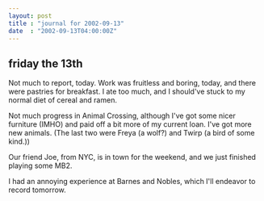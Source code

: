 ```yaml
---
layout: post
title : "journal for 2002-09-13"
date  : "2002-09-13T04:00:00Z"
---
```



## friday the 13th

Not much to report, today.  Work was fruitless and boring, today, and there were pastries for breakfast.  I ate too much, and I should've stuck to my normal diet of cereal and ramen.  

Not much progress in Animal Crossing, although I've got some nicer furniture (IMHO) and paid off a bit more of my current loan.  I've got more new animals. (The last two were Freya (a wolf?) and Twirp (a bird of some kind.))

Our friend Joe, from NYC, is in town for the weekend, and we just finished playing some MB2.

I had an annoying experience at Barnes and Nobles, which I'll endeavor to record tomorrow.

